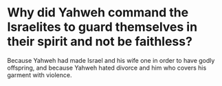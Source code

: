 # Why did Yahweh command the Israelites to guard themselves in their spirit and not be faithless?

Because Yahweh had made Israel and his wife one in order to have godly offspring, and because Yahweh hated divorce and him who covers his garment with violence.

